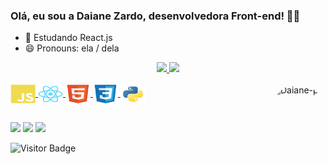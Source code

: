 ### Olá, eu sou a Daiane Zardo, desenvolvedora Front-end! 👋✨

- 🌱 Estudando React.js
- 😄 Pronouns: ela / dela

<div align="center">
  <a href="https://github.com/daianezardo">
  <img height="180em" src="https://github-readme-stats.vercel.app/api?username=daianezardo&show_icons=true&theme=drakula&include_all_commits=true&count_private=true"/>
  <img height="180em" src="https://github-readme-stats.vercel.app/api/top-langs/?username=daianezardo&layout=compact&langs_count=7&theme=dark"/>
</div>  
  
<div style="display: inline_block"><br>
  <img align="center" alt="Daiane-Js" height="30" width="40" src="https://raw.githubusercontent.com/devicons/devicon/master/icons/javascript/javascript-plain.svg">
  <img align="center" alt="Daiane-React" height="30" width="40" src="https://raw.githubusercontent.com/devicons/devicon/master/icons/react/react-original.svg">
  <img align="center" alt="Daiane-HTML" height="30" width="40" src="https://raw.githubusercontent.com/devicons/devicon/master/icons/html5/html5-original.svg">
  <img align="center" alt="Daiane-CSS" height="30" width="40" src="https://raw.githubusercontent.com/devicons/devicon/master/icons/css3/css3-original.svg">
  <img align="center" alt="Daiane-Python" height="30" width="40" src="https://raw.githubusercontent.com/devicons/devicon/master/icons/python/python-original.svg">
  <img align="right" alt="Daiane-pic" height="150" style="border-radius:50px;" src="https://media.discordapp.net/attachments/639956127056134178/890373478988013628/Publicacoes_Instagram_1_1.png?width=676&height=676">
</div>
 
  
  ##
 
<div> 
  <a href="https://www.instagram.com/daianezardo/" target="_blank"><img src="https://img.shields.io/badge/-Instagram-%23E4405F?style=for-the-badge&logo=instagram&logoColor=white" target="_blank"></a>
  <a href = "mailto:daianezardo@hotmail.com"><img src="https://img.shields.io/badge/-Gmail-%23333?style=for-the-badge&logo=gmail&logoColor=white" target="_blank"></a>
  <a href="https://www.linkedin.com/in/daiane-zardo/" target="_blank"><img src="https://img.shields.io/badge/-LinkedIn-%230077B5?style=for-the-badge&logo=linkedin&logoColor=white" target="_blank"></a> 
  
  
  ![Visitor Badge](https://visitor-badge.laobi.icu/badge?page_id=daianezardo.daianezardo)

</div>
